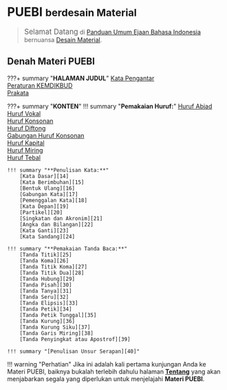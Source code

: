 

# PUEBI <small>berdesain Material</small>

><big>Selamat Datang</big> di [Panduan Umum Ejaan Bahasa Indonesia][1] bernuansa [Desain Material][2].

## Denah Materi PUEBI

???+ summary "**HALAMAN JUDUL**"
    [Kata Pengantar][3]  
    [Peraturan KEMDIKBUD][4]  
    [Prakata][5]

???+ summary "**KONTEN**"
    !!! summary "**Pemakaian Huruf:**"
        [Huruf Abjad][6]  
        [Huruf Vokal][7]  
        [Huruf Konsonan][8]  
        [Huruf Diftong][9]  
        [Gabungan Huruf Konsonan][10]  
        [Huruf Kapital][11]  
        [Huruf Miring][12]  
        [Huruf Tebal][13]

    !!! summary "**Penulisan Kata:**"
        [Kata Dasar][14]  
        [Kata Berimbuhan][15]  
        [Bentuk Ulang][16]  
        [Gabungan Kata][17]  
        [Pemenggalan Kata][18]  
        [Kata Depan][19]  
        [Partikel][20]  
        [Singkatan dan Akronim][21]  
        [Angka dan Bilangan][22]  
        [Kata Ganti][23]  
        [Kata Sandang][24]

    !!! summary "**Pemakaian Tanda Baca:**"
        [Tanda Titik][25]  
        [Tanda Koma][26]  
        [Tanda Titik Koma][27]  
        [Tanda Titik Dua][28]  
        [Tanda Hubung][29]  
        [Tanda Pisah][30]  
        [Tanda Tanya][31]  
        [Tanda Seru][32]  
        [Tanda Elipsis][33]  
        [Tanda Petik][34]  
        [Tanda Petik Tunggal][35]  
        [Tanda Kurung][36]  
        [Tanda Kurung Siku][37]  
        [Tanda Garis Miring][38]  
        [Tanda Penyingkat atau Apostrof][39]

    !!! summary "[Penulisan Unsur Serapan][40]"

!!! warning "Perhatian"
    Jika ini adalah kali pertama kunjungan Anda ke Materi PUEBI, baiknya bukalah terlebih dahulu halaman [**Tentang**][41] yang akan menjabarkan segala yang diperlukan untuk menjelajahi **Materi PUEBI**.

[41]: Tentang/index.md

<!--- ~~~~~~~~~ --->
<!--- Bagian tautan --->
<!--- ~~~~~~~~~ --->

  [1]: https://id.m.wikipedia.org/wiki/Ejaan_Bahasa_Indonesia
  [2]: https://material.io

<!--- **HALAMAN JUDUL** --->
  [3]: Halaman_Judul/Kata_Pengantar/index.md
  [4]: Halaman_Judul/Peraturan_KEMDIKBUD/index.md
  [5]: Halaman_Judul/Prakata/index.md

<!--- **KONTEN** --->
<!------ **Pemakaian Huruf:** --->
  [6]: Konten/Pemakaian_Huruf/Huruf_Abjad/index.md
  [7]: Konten/Pemakaian_Huruf/Huruf_Vokal/index.md
  [8]: Konten/Pemakaian_Huruf/Huruf_Konsonan/index.md
  [9]: Konten/Pemakaian_Huruf/Huruf_Diftong/index.md
  [10]: Konten/Pemakaian_Huruf/Gabungan_Huruf_Konsonan/index.md
  [11]: Konten/Pemakaian_Huruf/Huruf_Kapital/index.md
  [12]: Konten/Pemakaian_Huruf/Huruf_Miring/index.md
  [13]: Konten/Pemakaian_Huruf/Huruf_Tebal/index.md

<!------ *Penulisan Kata:** --->
  [14]: Konten/Penulisan_Kata/Kata_Dasar/index.md
  [15]: Konten/Penulisan_Kata/Kata_Berimbuhan/index.md
  [16]: Konten/Penulisan_Kata/Bentuk_Ulang/index.md
  [17]: Konten/Penulisan_Kata/Gabungan_Kata/index.md
  [18]: Konten/Penulisan_Kata/Pemenggalan_Kata/index.md
  [19]: Konten/Penulisan_Kata/Kata_Depan/index.md
  [20]: Konten/Penulisan_Kata/Partikel/index.md
  [21]: Konten/Penulisan_Kata/Singkatan_dan_Akronim/index.md
  [22]: Konten/Penulisan_Kata/Angka_dan_Bilangan/index.md
  [23]: Konten/Penulisan_Kata/Kata_Ganti/index.md
  [24]: Konten/Penulisan_Kata/Kata_Sandang/index.md

<!------ **Pemakaian Tanda Baca:** --->
  [25]: Konten/Pemakaian_Tanda_Baca/Tanda_Titik/index.md
  [26]: Konten/Pemakaian_Tanda_Baca/Tanda_Koma/index.md
  [27]: Konten/Pemakaian_Tanda_Baca/Tanda_Titik_Koma/index.md
  [28]: Konten/Pemakaian_Tanda_Baca/Tanda_Titik_Dua/index.md
  [29]: Konten/Pemakaian_Tanda_Baca/Tanda_Hubung/index.md
  [30]: Konten/Pemakaian_Tanda_Baca/Tanda_Pisah/index.md
  [31]: Konten/Pemakaian_Tanda_Baca/Tanda_Tanya/index.md
  [32]: Konten/Pemakaian_Tanda_Baca/Tanda_Seru/index.md
  [33]: Konten/Pemakaian_Tanda_Baca/Tanda_Elipsis/index.md
  [34]: Konten/Pemakaian_Tanda_Baca/Tanda_Petik/index.md
  [35]: Konten/Pemakaian_Tanda_Baca/Tanda_Petik_Tunggal/index.md
  [36]: Konten/Pemakaian_Tanda_Baca/Tanda_Kurung/index.md
  [37]: Konten/Pemakaian_Tanda_Baca/Tanda_Kurung_Siku/index.md
  [38]: Konten/Pemakaian_Tanda_Baca/Tanda_Garis_Miring/index.md
  [39]: Konten/Pemakaian_Tanda_Baca/Tanda_Penyingkat_atau_Apostrof/index.md


<!--- Penulisan Unsur Serapan --->
  [40]: Konten/Penulisan_Unsur_Serapan/index.md

  [41]: Tentang/index.md
